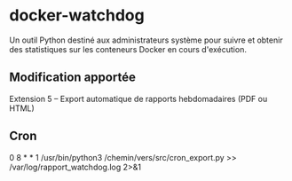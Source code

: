 # docker-watchdog
Un outil Python destiné aux administrateurs système pour suivre et obtenir des statistiques
sur les conteneurs Docker en cours d'exécution.
## Modification apportée 
Extension 5 – Export automatique de rapports hebdomadaires (PDF ou HTML)

## Cron
0 8 * * 1 /usr/bin/python3 /chemin/vers/src/cron_export.py >> /var/log/rapport_watchdog.log 2>&1
